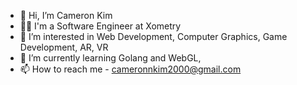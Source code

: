 - 👋 Hi, I’m Cameron Kim
- 👨‍💻 I'm a Software Engineer at Xometry
- 👀 I’m interested in Web Development, Computer Graphics, Game Development, AR, VR
- 🌱 I’m currently learning Golang and WebGL, 
- 📫 How to reach me - cameronnkim2000@gmail.com

<!---
CamnKim/CamnKim is a ✨ special ✨ repository because its `README.md` (this file) appears on your GitHub profile.
You can click the Preview link to take a look at your changes.
--->
